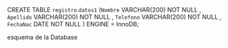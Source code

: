 CREATE TABLE `registro`.`datos1` (`Nombre` VARCHAR(200) NOT NULL , `Apellido` VARCHAR(200) NOT NULL , `Telefono` VARCHAR(200) NOT NULL , `FechaNac` DATE NOT NULL ) ENGINE = InnoDB;

esquema de la Database
